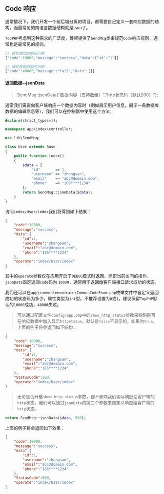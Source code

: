 ## Code 响应

通常情况下，我们开发一个前后端分离的项目，都需要自己定义一套响应数据的结构，而最常见的跨语言数据结构就是json了。

`TopPHP`考虑到这种需求的广泛度，骨架提供了`SendMsg`类来规范`Code`响应规则，通常也是最常见的规则。

```js
// 操作成功的响应示例
{"code":10000,"message":"success","data":{"id":"1"}}

// 操作失败的响应示例
{"code":40000,"message":"fail","data":[]}
```

#### 返回数据--jsonData

> SendMsg::jsonData\("数据内容（支持数组）","http状态码（默认200）"\);

通常我们需要向客户端响应一个数据内容时（例如展示用户信息，展示一条数据库数据的编辑信息等），我们可以在控制器中使用这个方法。

```php
declare(strict_types=1);

namespace app\index\controller;

use lib\SendMsg;

class User extends Base
{
    public function index()
    {
        $data = [
            "id"       => 1,
            "username" => "zhangsan",
            "email"    => "abc@domain.com",
            "phone"    => "186****1234"
        ];
        return SendMsg::jsonData($data);
    }
}
```

访问`index/User/index`我们将得到如下结果：

```json
{
    "code":10000,
    "message":"success",
    "data":{
        "id":1,
        "username":"zhangsan",
        "email":"abc@domain.com",
        "phone":"186****1234"
    },
    "operate":"index/User/index"
}
```

其中的`operate`参数仅在应用开启了`DEBUG`模式时返回，标识当前访问的操作。`jsonData`固定返回`code`码为 `10000`，通常用于返回给客户端接口请求成功的状态。

我们还可以在`app\common\enumerate\CommonCodeEnum.php`枚举文件中自定义返回成功的状态码为多少，属性类型为`int`型。不推荐设置为`0`或`1`，建议保留`TopPHP`默认的`10000`成功，`40000`失败。

> 可以通过配置文件`config\app.php`中的`show_http_status`参数来控制是否在响应数据中加入显示`httpStatus`。默认是`false`不显示的，如果为`true`，上面的例子将会返回如下结构：

```json
{
    "code":10000,
    "message":"success",
    "data":{
        "id":1,
        "username":"zhangsan",
        "email":"abc@domain.com",
        "phone":"186****1234"
    },
    "StatusCode":200,
    "operate":"index/User/index"
}
```

> 无论是否开启`show_http_status`参数，都不影响我们实际响应给客户端的`http`状态。我们可以通过`jsonData`的第二个参数来自定义响应给客户端的`http`状态。

```php
return SendMsg::jsonData($data, 500);
```
上面的例子将会返回如下效果：

```json
{
    "code":10000,
    "message":"success",
    "data":{
        "id":1,
        "username":"zhangsan",
        "email":"abc@domain.com",
        "phone":"186****1234"
    },
    "StatusCode":500,
    "operate":"index/User/index"
}
```


